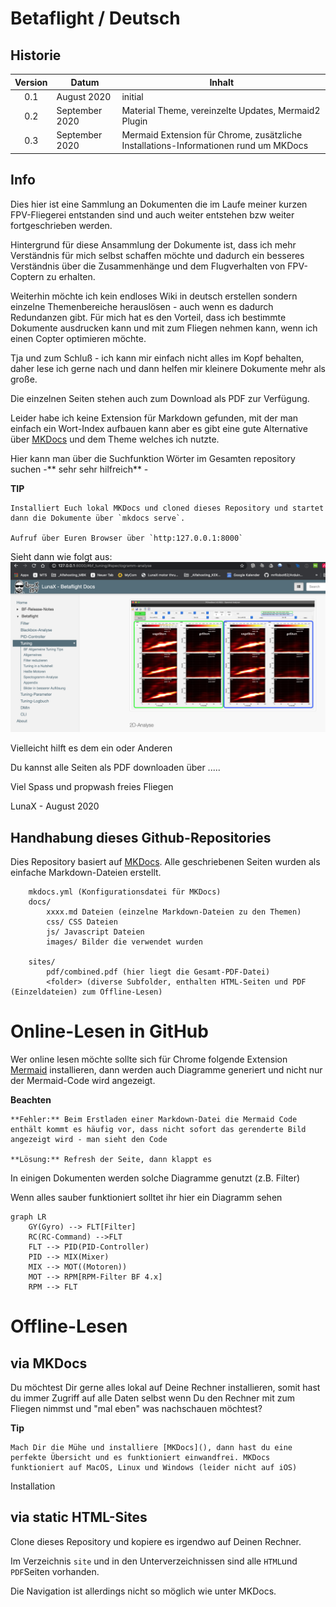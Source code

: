 # **Betaflight / Deutsch**
## Historie
| Version  |  Datum |  Inhalt |
|:-:|---|---|
| 0.1  |  August 2020 | initial  |
| 0.2 | September 2020 | Material Theme, vereinzelte Updates, Mermaid2 Plugin |
| 0.3 | September 2020 | Mermaid Extension für Chrome, zusätzliche Installations-Informationen rund um MKDocs |
## Info
Dies hier ist eine Sammlung an Dokumenten die im Laufe meiner kurzen FPV-Fliegerei entstanden sind und auch weiter entstehen bzw weiter fortgeschrieben werden.

Hintergrund für diese Ansammlung der Dokumente ist, dass ich mehr Verständnis für mich selbst schaffen möchte und dadurch ein besseres Verständnis über die Zusammenhänge und dem Flugverhalten von FPV-Coptern zu erhalten.

Weiterhin möchte ich kein endloses Wiki in deutsch erstellen sondern einzelne Themenbereiche herauslösen - auch wenn es dadurch Redundanzen gibt. Für mich hat es den Vorteil, dass ich bestimmte Dokumente ausdrucken kann und mit zum Fliegen nehmen kann, wenn ich einen Copter optimieren möchte.

Tja und zum Schluß - ich kann mir einfach nicht alles im Kopf behalten, daher lese ich gerne nach und dann helfen mir kleinere Dokumente mehr als große.

Die einzelnen Seiten stehen auch zum Download als PDF zur Verfügung.

Leider habe ich keine Extension für Markdown gefunden, mit der man einfach ein Wort-Index aufbauen kann aber es gibt eine gute Alternative über [MKDocs]() und dem Theme welches ich nutzte.

Hier kann man über die Suchfunktion Wörter im Gesamten repository suchen -** sehr sehr hilfreich** -

**TIP**

	Installiert Euch lokal MKDocs und cloned dieses Repository und startet dann die Dokumente über `mkdocs serve`. 
	
	Aufruf über Euren Browser über `http:127.0.0.1:8000`

Sieht dann wie folgt aus:
![](docs/images/mkdocs_overview1.png)

Vielleicht hilft es dem ein oder Anderen

Du kannst alle Seiten als PDF downloaden über .....

Viel Spass und propwash freies Fliegen

LunaX - August 2020



## Handhabung dieses Github-Repositories
Dies Repository basiert auf [MKDocs](https://mkdocs.org). Alle geschriebenen Seiten wurden als einfache Markdown-Dateien erstellt.


```
	mkdocs.yml (Konfigurationsdatei für MKDocs)
	docs/
		xxxx.md Dateien (einzelne Markdown-Dateien zu den Themen)
		css/ CSS Dateien
		js/ Javascript Dateien
		images/ Bilder die verwendet wurden
		
	sites/
		pdf/combined.pdf (hier liegt die Gesamt-PDF-Datei)
		<folder> (diverse Subfolder, enthalten HTML-Seiten und PDF (Einzeldateien) zum Offline-Lesen)

```

# Online-Lesen in GitHub
Wer online lesen möchte sollte sich für Chrome folgende Extension [Mermaid](https://github.com/Redisrupt/mermaid-diagrams) installieren, dann werden auch Diagramme generiert und nicht nur der Mermaid-Code wird angezeigt.

**Beachten**

	**Fehler:** Beim Erstladen einer Markdown-Datei die Mermaid Code enthält kommt es häufig vor, dass nicht sofort das gerenderte Bild angezeigt wird - man sieht den Code 
	
	**Lösung:** Refresh der Seite, dann klappt es

In einigen Dokumenten werden solche Diagramme genutzt (z.B. Filter)

Wenn alles sauber funktioniert solltet ihr hier ein Diagramm sehen

```mermaid
graph LR
	GY(Gyro) --> FLT[Filter]
	RC(RC-Command) -->FLT
	FLT --> PID(PID-Controller)
	PID --> MIX(Mixer)
	MIX --> MOT((Motoren))
	MOT --> RPM[RPM-Filter BF 4.x]
	RPM --> FLT

```

# Offline-Lesen
## via MKDocs
Du möchtest Dir gerne alles lokal auf Deine Rechner installieren, somit hast du immer Zugriff auf alle Daten selbst wenn Du den Rechner mit zum Fliegen nimmst und "mal eben" was nachschauen möchtest?

**Tip**

	Mach Dir die Mühe und installiere [MKDocs](), dann hast du eine perfekte Übersicht und es funktioniert einwandfrei. MKDocs funktioniert auf MacOS, Linux und Windows (leider nicht auf iOS)
	

Installation 


## via static HTML-Sites
Clone dieses Repository und kopiere es irgendwo auf Deinen Rechner.

Im Verzeichnis `site` und in den Unterverzeichnissen sind alle `HTML`und `PDF`Seiten vorhanden.

Die Navigation ist allerdings nicht so möglich wie unter MKDocs.





